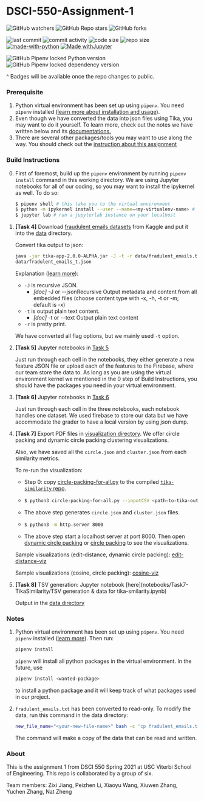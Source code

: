 # DSCI-550-Assignment-1

![GitHub watchers](https://img.shields.io/github/watchers/Anthonyive/DSCI-550-Assignment-1?style=social)
![GitHub Repo stars](https://img.shields.io/github/stars/Anthonyive/DSCI-550-Assignment-1?style=social)
![GitHub forks](https://img.shields.io/github/forks/Anthonyive/DSCI-550-Assignment-1?style=social)

![last commit](https://img.shields.io/github/last-commit/Anthonyive/DSCI-550-Assignment-1?style=flat-square)
![commit activity](https://img.shields.io/github/commit-activity/m/Anthonyive/DSCI-550-Assignment-1?style=flat-square)
![code size](https://img.shields.io/github/languages/code-size/Anthonyive/DSCI-550-Assignment-1?style=flat-square)
![repo size](https://img.shields.io/github/repo-size/Anthonyive/DSCI-550-Assignment-1?style=flat-square)
[![made-with-python](https://img.shields.io/badge/Made%20with-Python-1f425f.svg?style=flat-square)](https://www.python.org/)
[![Made withJupyter](https://img.shields.io/badge/Made%20with-Jupyter-orange?style=flat-square&logo=Jupyter)](https://jupyter.org/try)

![GitHub Pipenv locked Python version](https://img.shields.io/github/pipenv/locked/python-version/Anthonyive/DSCI-550-Assignment-1?style=flat-square)
![GitHub Pipenv locked dependency version](https://img.shields.io/github/pipenv/locked/dependency-version/Anthonyive/DSCI-550-Assignment-1/tensorflow?style=flat-square)

^ Badges will be available once the repo changes to public.

### Prerequisite

1. Python virtual environment has been set up using `pipenv`. You need `pipenv` installed ([learn more about installation and usage](https://pipenv-fork.readthedocs.io/en/latest/)).
2. Even though we have converted the data into json files using Tika, you may want to do it yourself. To learn more, check out the notes we have written below and its [documentations.](http://tika.apache.org/1.25/gettingstarted.html)
3. There are several other packages/tools you may want to use along the way. You should check out the [instruction about this assignment](docs/DSCI550_Spring2021_HW_BIGDATA_PHISHING.pdf)

### Build Instructions

0. First of foremost, build up the `pipenv` environment by running `pipenv install` command in this working directory. We are using Jupyter notebooks for all of our coding, so you may want to install the ipykernel as well. To do so:

   ```bash
   $ pipenv shell # this take you to the virtual environment
   $ python -m ipykernel install --user --name=<my-virtualenv-name> # change the kernel name as you see fit
   $ jupyter lab # run a jupyterlab instance on your localhost
   ```

1. **[Task 4]** Download [fraudulent emails datasets](https://www.kaggle.com/rtatman/fraudulent-email-corpus) from Kaggle and put it into the [data](data) directory.

   Convert tika output to json:

   ```bash
   java -jar tika-app-2.0.0-ALPHA.jar -J -t -r data/fradulent_emails.txt >
   data/fradulent_emails_t.json
   ```

   Explanation ([learn more](http://tika.apache.org/1.25/gettingstarted.html)): 

   - `-J` is recursive JSON.
     - *[doc]* -J  or --jsonRecursive Output metadata and content from all embedded files (choose content type with -x, -h, -t or -m; default is -x)
   - `-t` is output plain text content.
     - *[doc]*  -t  or --text          Output plain text content
   - `-r` is pretty print.

   We have converted all flag options, but we mainly used `-t` option.

2. **[Task 5]** Jupyter notebooks in [Task 5](notebooks/Task5)

   Just run through each cell in the notebooks, they either generate a new feature JSON file or upload each of the features to the Firebase, where our team store the data to. As long as you are using the virtual environment kernel we mentioned in the 0 step of Build Instructions, you should have the packages you need in your virtual environment.

3. **[Task 6]** Jupyter notebooks in [Task 6](notebooks/Task6)

   Just run through each cell in the three notebooks, each notebook handles one dataset. We used firebase to store our data but we have accommodate the grader to have a local version by using json dump.

4. **[Task 7]** Export PDF files in [visualization directory](visualizations/tika-similarity). We offer circle packing and dynamic circle packing clustering visualizations.

   Also, we have saved all the `circle.json` and `cluster.json` from each similarity metrics. 

   To re-run the visualization:

   - Step 0: copy [circle-packing-for-all.py](visualizations/tika-similarity/src/circle-packing-for-all.py) to the compiled [`tika-similarity` repo](https://github.com/chrismattmann/tika-similarity.git).

   - ```bash
     $ python3 circle-packing-for-all.py --inputCSV <path-to-tika-output-csv> --cluster 2
     ```

   - The above step generates `circle.json` and `cluster.json` files.

   - ```bash
     $ python3 -m http.server 8000
     ```

   - The above step start a localhost server at port 8000. Then open [dynamic circle packing](http://localhost:8000/dynamic-circlepacking.html) or [circle packing](http://localhost:8000/circlepacking.html) to see the visualizations.

   Sample visualizations (edit-distance, dynamic circle packing): [edit-distance-viz](visualizations/tika-similarity/dynamic-circle-packing/edit-distance.pdf)

   Sample visualizations (cosine, circle packing): [cosine-viz](visualizations/tika-similarity/circle-packing/cosine.pdf)

5. **[Task 8]** TSV generation: Jupyter notebook [here](notebooks/Task7-TikaSimilarity/TSV generation & data for tika-smilarity.ipynb)

   Output in the [data directory](data/additional-features/additional_features.tsv)

### Notes

1. Python virtual environment has been set up using `pipenv`. You need `pipenv` installed ([learn more](https://pipenv-fork.readthedocs.io/en/latest/)). Then run:

   ```bash
   pipenv install
   ```

   `pipenv` will install all python packages in the virtual environment. In the future, use

   ```bash
   pipenv install <wanted-package>
   ```

   to install a python package and it will keep track of what packages used in our project.

2. `fradulent_emails.txt` has been converted to read-only. To modify the data, run this command in the data directory:

   ```bash
   new_file_name="<your-new-file-name>" bash -c 'cp fradulent_emails.txt ${new_file_name}; chmod 0644 ${new_file_name}'
   ```

   The command will make a copy of the data that can be read and written.

### About

This is the assignment 1 from DSCI 550 Spring 2021 at USC Viterbi School of Engineering. This repo is collaborated by a group of six.

Team members: Zixi Jiang, Peizhen Li, Xiaoyu Wang, Xiuwen Zhang, Yuchen Zhang, Nat Zheng